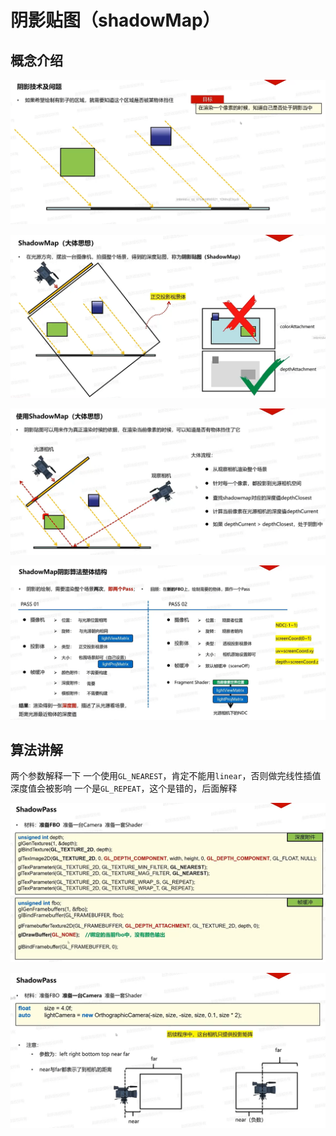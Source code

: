 # 阴影贴图（shadowMap）

## 概念介绍

![输入图片说明](/imgs/2025-02-24/Xystxk4pUs9EQxPo.png)

![输入图片说明](/imgs/2025-02-24/O5n74KyI0Xkk1SeU.png)

![输入图片说明](/imgs/2025-02-24/jClWSRHKAWXtbttH.png)

![输入图片说明](/imgs/2025-02-24/xkyqTo0dECcTTJ8m.png)

## 算法讲解
两个参数解释一下
一个使用`GL_NEAREST`，肯定不能用`linear`，否则做完线性插值深度值会被影响
一个是`GL_REPEAT`，这个是错的，后面解释 

![输入图片说明](/imgs/2025-02-24/NVmog7RYzyRRYTcS.png)

![输入图片说明](/imgs/2025-02-24/71JQFf6EZoalHGl6.png)


<!--stackedit_data:
eyJoaXN0b3J5IjpbLTE0MDk0NTkwLC0zNzMzODk1ODYsLTYzOT
g3NDIxMiwtMTcyODQ4OTU1NiwtMTI0OTAxMzY1NCwtODY5NzI0
MDA5XX0=
-->